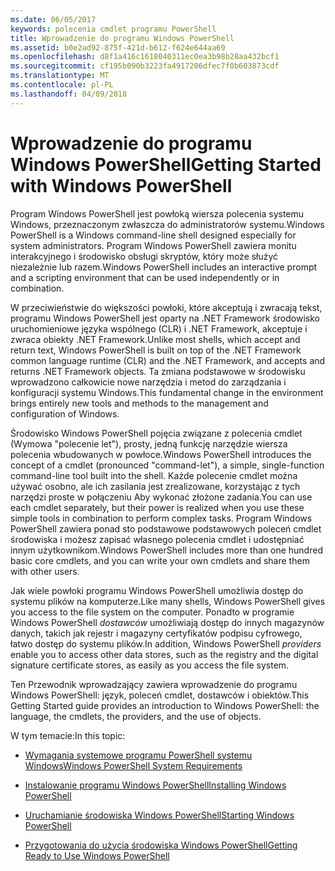 ```yaml
---
ms.date: 06/05/2017
keywords: polecenia cmdlet programu PowerShell
title: Wprowadzenie do programu Windows PowerShell
ms.assetid: b0e2ad92-875f-421d-b612-f624e644aa69
ms.openlocfilehash: d8f1a416c1618040311ec0ea3b98b28aa432bcf1
ms.sourcegitcommit: cf195b090b3223fa4917206dfec7f0b603873cdf
ms.translationtype: MT
ms.contentlocale: pl-PL
ms.lasthandoff: 04/09/2018
---
```

# <a name="getting-started-with-windows-powershell"></a><span data-ttu-id="5afc9-103">Wprowadzenie do programu Windows PowerShell</span><span class="sxs-lookup"><span data-stu-id="5afc9-103">Getting Started with Windows PowerShell</span></span>
<span data-ttu-id="5afc9-104">Program Windows PowerShell jest powłoką wiersza polecenia systemu Windows, przeznaczonym zwłaszcza do administratorów systemu.</span><span class="sxs-lookup"><span data-stu-id="5afc9-104">Windows PowerShell is a Windows command-line shell designed especially for system administrators.</span></span> <span data-ttu-id="5afc9-105">Program Windows PowerShell zawiera monitu interakcyjnego i środowisko obsługi skryptów, który może służyć niezależnie lub razem.</span><span class="sxs-lookup"><span data-stu-id="5afc9-105">Windows PowerShell includes an interactive prompt and a scripting environment that can be used independently or in combination.</span></span>

<span data-ttu-id="5afc9-106">W przeciwieństwie do większości powłoki, które akceptują i zwracają tekst, programu Windows PowerShell jest oparty na .NET Framework środowisko uruchomieniowe języka wspólnego (CLR) i .NET Framework, akceptuje i zwraca obiekty .NET Framework.</span><span class="sxs-lookup"><span data-stu-id="5afc9-106">Unlike most shells, which accept and return text, Windows PowerShell is built on top of the .NET Framework common language runtime (CLR) and the .NET Framework, and accepts and returns .NET Framework objects.</span></span> <span data-ttu-id="5afc9-107">Ta zmiana podstawowe w środowisku wprowadzono całkowicie nowe narzędzia i metod do zarządzania i konfiguracji systemu Windows.</span><span class="sxs-lookup"><span data-stu-id="5afc9-107">This fundamental change in the environment brings entirely new tools and methods to the management and configuration of Windows.</span></span>

<span data-ttu-id="5afc9-108">Środowisko Windows PowerShell pojęcia związane z polecenia cmdlet (Wymowa "polecenie let"), prosty, jedną funkcję narzędzie wiersza polecenia wbudowanych w powłoce.</span><span class="sxs-lookup"><span data-stu-id="5afc9-108">Windows PowerShell introduces the concept of a cmdlet (pronounced "command-let"), a simple, single-function command-line tool built into the shell.</span></span> <span data-ttu-id="5afc9-109">Każde polecenie cmdlet można używać osobno, ale ich zasilania jest zrealizowane, korzystając z tych narzędzi proste w połączeniu Aby wykonać złożone zadania.</span><span class="sxs-lookup"><span data-stu-id="5afc9-109">You can use each cmdlet separately, but their power is realized when you use these simple tools in combination to perform complex tasks.</span></span> <span data-ttu-id="5afc9-110">Program Windows PowerShell zawiera ponad sto podstawowe podstawowych poleceń cmdlet środowiska i możesz zapisać własnego polecenia cmdlet i udostępniać innym użytkownikom.</span><span class="sxs-lookup"><span data-stu-id="5afc9-110">Windows PowerShell includes more than one hundred basic core cmdlets, and you can write your own cmdlets and share them with other users.</span></span>

<span data-ttu-id="5afc9-111">Jak wiele powłoki programu Windows PowerShell umożliwia dostęp do systemu plików na komputerze.</span><span class="sxs-lookup"><span data-stu-id="5afc9-111">Like many shells, Windows PowerShell gives you access to the file system on the computer.</span></span> <span data-ttu-id="5afc9-112">Ponadto w programie Windows PowerShell *dostawców* umożliwiają dostęp do innych magazynów danych, takich jak rejestr i magazyny certyfikatów podpisu cyfrowego, łatwo dostęp do systemu plików.</span><span class="sxs-lookup"><span data-stu-id="5afc9-112">In addition, Windows PowerShell *providers* enable you to access other data stores, such as the registry and the digital signature certificate stores, as easily as you access the file system.</span></span>

<span data-ttu-id="5afc9-113">Ten Przewodnik wprowadzający zawiera wprowadzenie do programu Windows PowerShell: język, poleceń cmdlet, dostawców i obiektów.</span><span class="sxs-lookup"><span data-stu-id="5afc9-113">This Getting Started guide provides an introduction to Windows PowerShell: the language, the cmdlets, the providers, and the use of objects.</span></span>

<span data-ttu-id="5afc9-114">W tym temacie:</span><span class="sxs-lookup"><span data-stu-id="5afc9-114">In this topic:</span></span>

- [<span data-ttu-id="5afc9-115">Wymagania systemowe programu PowerShell systemu Windows</span><span class="sxs-lookup"><span data-stu-id="5afc9-115">Windows PowerShell System Requirements</span></span>](../setup/Windows-PowerShell-System-Requirements.md)

- [<span data-ttu-id="5afc9-116">Instalowanie programu Windows PowerShell</span><span class="sxs-lookup"><span data-stu-id="5afc9-116">Installing Windows PowerShell</span></span>](../setup/Installing-Windows-PowerShell.md)

- [<span data-ttu-id="5afc9-117">Uruchamianie środowiska Windows PowerShell</span><span class="sxs-lookup"><span data-stu-id="5afc9-117">Starting Windows PowerShell</span></span>](../setup/Starting-Windows-PowerShell.md)

- [<span data-ttu-id="5afc9-118">Przygotowania do użycia środowiska Windows PowerShell</span><span class="sxs-lookup"><span data-stu-id="5afc9-118">Getting Ready to Use Windows PowerShell</span></span>](Getting-Ready-to-Use-Windows-PowerShell.md)